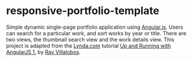 # responsive-portfolio-template
Simple dynamic single-page portfolio application using [Angular.js](https://angularjs.org/). 
Users can search for a particular work, and sort works by year or title.
There are two views, the thumbnail search view and the work details view.
This project is adapted from the [Lynda.com](https://www.lynda.com) tutorial [Up and Running with AngularJS 1](https://www.lynda.com/AngularJS-tutorials/Up-Running-AngularJS/154414-2.html?org=ppld.org), by [Ray Villalobos](http://www.lynda.com/Ray-Villalobos/832401-1.html). 
